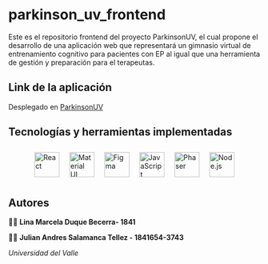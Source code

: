 # parkinson_uv_frontend
Este es el repositorio frontend del proyecto ParkinsonUV, el cual propone el desarrollo de una aplicación web que representará un gimnasio virtual de entrenamiento cognitivo para pacientes con EP al igual que una herramienta de gestión y preparación para el terapeutas. 

## Link de la aplicación
Desplegado en [ParkinsonUV](https://kind-smoke-0fe347d10.3.azurestaticapps.net)

## Tecnologías y herramientas implementadas
<div style="display: flex; justify-content: center;">
  <div style="display: flex;">
    <img src="https://profilinator.rishav.dev/skills-assets/react-original-wordmark.svg" alt="React" height="50" style="margin: 10px;">
    <img src="https://profilinator.rishav.dev/skills-assets/mui.png" alt="Material UI" height="50" style="margin: 10px;">
    <img src="https://profilinator.rishav.dev/skills-assets/figma-icon.svg" alt="Figma" height="50" style="margin: 10px;">
    <img src="https://profilinator.rishav.dev/skills-assets/javascript-original.svg" alt="JavaScript" height="50" style="margin: 10px;">
    <img src="https://seeklogo.com/images/P/phaser-logo-A0D92EF86C-seeklogo.com.png" alt="Phaser" height="50" style="margin: 10px;">
    <img src="https://profilinator.rishav.dev/skills-assets/nodejs-original-wordmark.svg" alt="Node.js" height="50" style="margin: 10px;">
  </div>
</div>


## Autores
👩‍💻  **Lina Marcela Duque Becerra- 1841**

👨‍💻  **Julian Andres Salamanca Tellez - 1841654-3743**

_Universidad del Valle_
